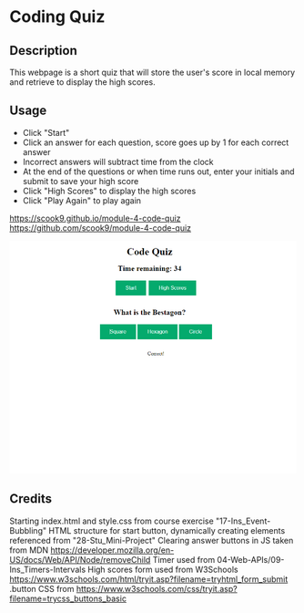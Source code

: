 # Coding Quiz

## Description

This webpage is a short quiz that will store the user's score in local memory and retrieve to display the high scores.

## Usage

- Click "Start"
- Click an answer for each question, score goes up by 1 for each correct answer
- Incorrect answers will subtract time from the clock
- At the end of the questions or when time runs out, enter your initials and submit to save your high score
- Click "High Scores" to display the high scores
- Click "Play Again" to play again

https://scook9.github.io/module-4-code-quiz
https://github.com/scook9/module-4-code-quiz

![quiz in progress](assets/images/webpageCapture.png)

## Credits

Starting index.html and style.css from course exercise "17-Ins_Event-Bubbling"
HTML structure for start button, dynamically creating elements referenced from "28-Stu_Mini-Project"
Clearing answer buttons in JS taken from MDN https://developer.mozilla.org/en-US/docs/Web/API/Node/removeChild
Timer used from 04-Web-APIs/09-Ins_Timers-Intervals
High scores form used from W3Schools https://www.w3schools.com/html/tryit.asp?filename=tryhtml_form_submit
.button CSS from https://www.w3schools.com/css/tryit.asp?filename=trycss_buttons_basic
